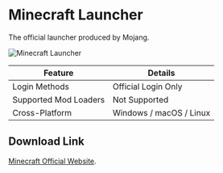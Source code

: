 # Minecraft Launcher

The official launcher produced by Mojang.

![Minecraft Launcher](http://r2.oscsmc.baka.ac.cn/57d937e4-a9cf-4c86-a7d9-705ad9f8925a.png)

| Feature           | Details                |
| ----------------- | ---------------------- |
| Login Methods     | Official Login Only    |
| Supported Mod Loaders | Not Supported       |
| Cross-Platform    | Windows / macOS / Linux | 

## Download Link

[Minecraft Official Website](https://www.minecraft.net/en-us/download).